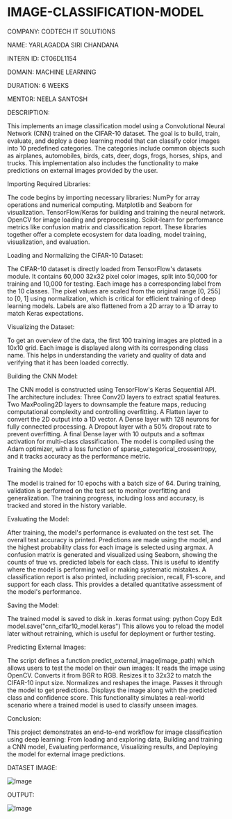 # IMAGE-CLASSIFICATION-MODEL

COMPANY: CODTECH IT SOLUTIONS

NAME: YARLAGADDA SIRI CHANDANA

INTERN ID: CT06DL1154

DOMAIN: MACHINE LEARNING

DURATION: 6 WEEKS

MENTOR: NEELA SANTOSH

DESCRIPTION:

This implements an image classification model using a Convolutional Neural Network (CNN) trained on the CIFAR-10 dataset. The goal is to build, train, evaluate, and deploy a deep learning model that can classify color images into 10 predefined categories. The categories include common objects such as airplanes, automobiles, birds, cats, deer, dogs, frogs, horses, ships, and trucks. This implementation also includes the functionality to make predictions on external images provided by the user.

Importing Required Libraries:

The code begins by importing necessary libraries:
NumPy for array operations and numerical computing.
Matplotlib and Seaborn for visualization.
TensorFlow/Keras for building and training the neural network.
OpenCV for image loading and preprocessing.
Scikit-learn for performance metrics like confusion matrix and classification report.
These libraries together offer a complete ecosystem for data loading, model training, visualization, and evaluation.

Loading and Normalizing the CIFAR-10 Dataset:

The CIFAR-10 dataset is directly loaded from TensorFlow's datasets module. It contains 60,000 32x32 pixel color images, split into 50,000 for training and 10,000 for testing. Each image has a corresponding label from the 10 classes. The pixel values are scaled from the original range [0, 255] to [0, 1] using normalization, which is critical for efficient training of deep learning models. Labels are also flattened from a 2D array to a 1D array to match Keras expectations.

Visualizing the Dataset:

To get an overview of the data, the first 100 training images are plotted in a 10x10 grid. Each image is displayed along with its corresponding class name. This helps in understanding the variety and quality of data and verifying that it has been loaded correctly.

Building the CNN Model:

The CNN model is constructed using TensorFlow's Keras Sequential API. The architecture includes:
Three Conv2D layers to extract spatial features.
Two MaxPooling2D layers to downsample the feature maps, reducing computational complexity and controlling overfitting.
A Flatten layer to convert the 2D output into a 1D vector.
A Dense layer with 128 neurons for fully connected processing.
A Dropout layer with a 50% dropout rate to prevent overfitting.
A final Dense layer with 10 outputs and a softmax activation for multi-class classification.
The model is compiled using the Adam optimizer, with a loss function of sparse_categorical_crossentropy, and it tracks accuracy as the performance metric.

Training the Model:

The model is trained for 10 epochs with a batch size of 64. During training, validation is performed on the test set to monitor overfitting and generalization. The training progress, including loss and accuracy, is tracked and stored in the history variable.

Evaluating the Model:

After training, the model's performance is evaluated on the test set. The overall test accuracy is printed. Predictions are made using the model, and the highest probability class for each image is selected using argmax.
A confusion matrix is generated and visualized using Seaborn, showing the counts of true vs. predicted labels for each class. This is useful to identify where the model is performing well or making systematic mistakes.
A classification report is also printed, including precision, recall, F1-score, and support for each class. This provides a detailed quantitative assessment of the model's performance.

Saving the Model:

The trained model is saved to disk in .keras format using:
python
Copy
Edit
model.save("cnn_cifar10_model.keras")
This allows you to reload the model later without retraining, which is useful for deployment or further testing.

Predicting External Images:

The script defines a function predict_external_image(image_path) which allows users to test the model on their own images:
It reads the image using OpenCV.
Converts it from BGR to RGB.
Resizes it to 32x32 to match the CIFAR-10 input size.
Normalizes and reshapes the image.
Passes it through the model to get predictions.
Displays the image along with the predicted class and confidence score.
This functionality simulates a real-world scenario where a trained model is used to classify unseen images.

Conclusion:

This project demonstrates an end-to-end workflow for image classification using deep learning:
From loading and exploring data,
Building and training a CNN model,
Evaluating performance,
Visualizing results, and
Deploying the model for external image predictions.

DATASET IMAGE:

![Image](https://github.com/user-attachments/assets/4e62fed8-5938-40a6-8aa5-0311f7ee417b)

OUTPUT:

![Image](https://github.com/user-attachments/assets/59ce36a2-be3d-43c6-8942-cf1a492c4000)

